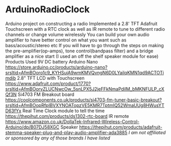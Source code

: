 # ArduinoRadioClock
Arduino project on constructing a radio
Implemented a 2.8' TFT Adafruit Touchscreen with a RTC clock as well as IR remote to tune to different radio channels or change volume wirelessly
You can build your own audio amplifier to have better control on what you want such as bass/acoustic/stereo etc 
If you will have to go through the steps on making the pre-amplifier(op-amps), tone control(bandpass filter) and a bridge amplifier as a nice start
(I used an off the shelf speaker module for ease)
Products Used
9V DC battery
Arduino Nano https://store.arduino.cc/products/arduino-nano?srsltid=AfmBOoro1c9_KYHSujA9wmKMVQvngN6D0LYailqKMN1qd9ACTOTimdib
2.8" TFT LCD with Touchscreen https://www.adafruit.com/product/1770?srsltid=AfmBOorvZLUCNwcOw_5snLPX5J2jeFFkNmaPdilM_bMKNFULP_cXQf3N
Si4703 FM Breakout board https://coolcomponents.co.uk/products/si4703-fm-tuner-basic-breakout?srsltid=AfmBOopRfpIBVXYNOATopzVE5KMR7TptmIQ52WmaUUg8HWusYTD63fYx
Real Time Clock module to tell the time https://thepihut.com/products/ds1302-rtc-board
IR remote https://www.amazon.co.uk/DollaTek-Infrared-Wireless-Control-Arduino/dp/B07DJ58XGC
Speaker https://thepihut.com/products/adafruit-stemma-speaker-plug-and-play-audio-amplifier-ada3885
*I am not affiliated or sponsored by any of those brands I have listed*
